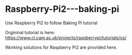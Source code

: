 # Raspberry-Pi2---baking-pi
Use Raspberry Pi2 to follow Baking Pi tutorial

Orgininal tutorial is here: https://www.cl.cam.ac.uk/projects/raspberrypi/tutorials/os/

Working solutions for Raspberry Pi2 are provided here.


